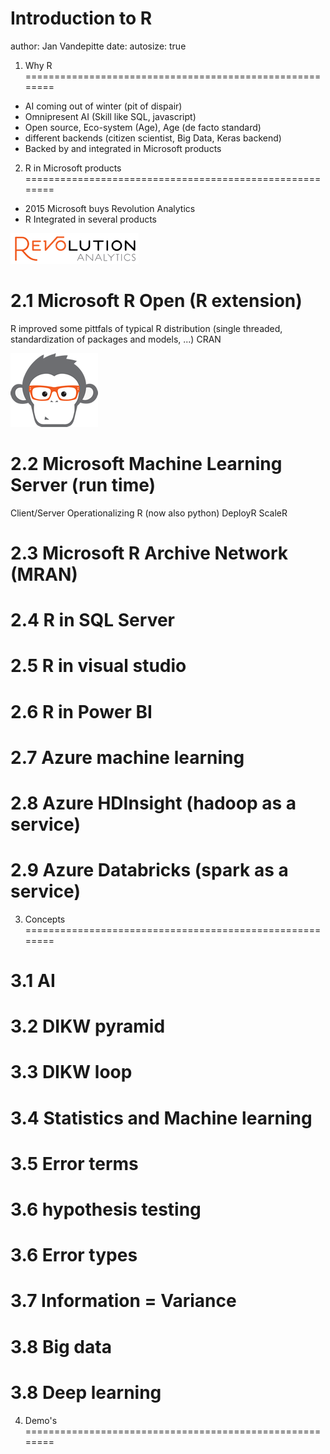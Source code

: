 Introduction to R
========================================================
author: Jan Vandepitte
date: 
autosize: true


1. Why R
========================================================

  * AI coming out of winter (pit of dispair)
  * Omnipresent AI (Skill like SQL, javascript)
  * Open source, Eco-system (Age), Age (de facto standard)
  * different backends (citizen scientist, Big Data, Keras backend)
  * Backed by and integrated in Microsoft products
  
2. R in Microsoft products
========================================================

 * 2015 Microsoft buys Revolution Analytics 
 * R Integrated in several products

![alt text](Introduction-to-R-figure/File_Revolution_Analytics_logo.png "Logo ReAn")


2.1 Microsoft R Open (R extension)
========================================================
R improved some pittfals of typical R distribution (single threaded, standardization of packages and models, ...) CRAN

![alt text](Introduction-to-R-figure/ClarkHead.png "MRO")


2.2 Microsoft Machine Learning Server (run time)
========================================================
Client/Server
Operationalizing R (now also python)
DeployR
ScaleR

2.3 Microsoft R Archive Network (MRAN)
========================================================

2.4 R in SQL Server
========================================================

2.5 R in visual studio
========================================================

2.6 R in Power BI
========================================================

2.7 Azure machine learning
========================================================

2.8 Azure HDInsight (hadoop as a service)
========================================================

2.9 Azure Databricks (spark as a service)
========================================================

3. Concepts
========================================================

3.1 AI
========================================================

3.2 DIKW pyramid
========================================================

3.3 DIKW loop
========================================================

3.4 Statistics and Machine learning
========================================================

3.5 Error terms
========================================================

3.6 hypothesis testing
========================================================

3.6 Error types
========================================================

3.7 Information = Variance
========================================================

3.8 Big data
========================================================

3.8 Deep learning
========================================================


4. Demo's
========================================================
